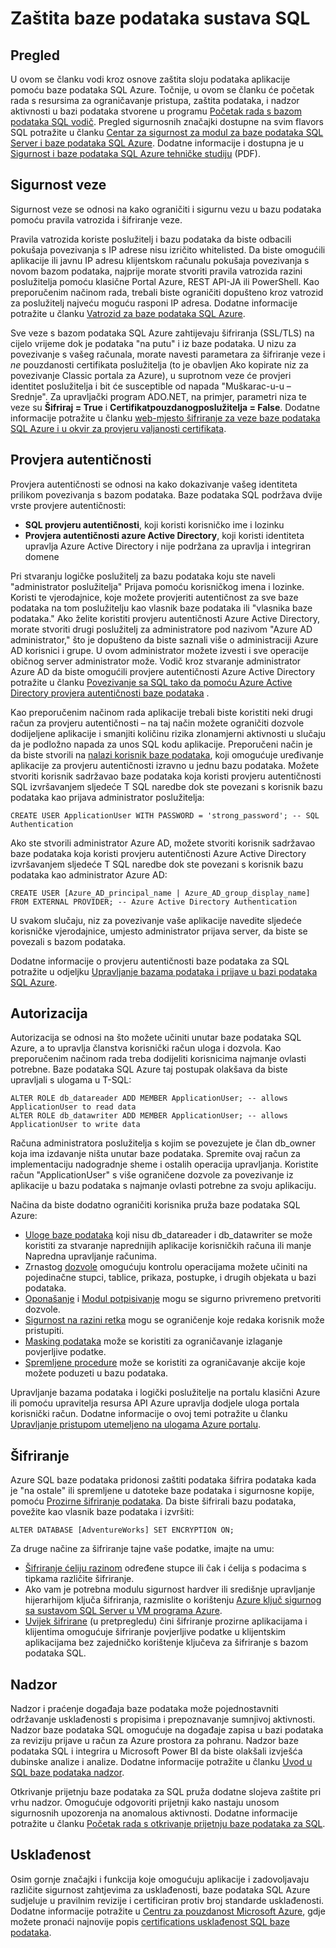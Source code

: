 <properties
   pageTitle="Pregled sigurnosti baze podataka za SQL"
   description="Saznajte više o sigurnosti baze podataka SQL Azure i SQL Server, uključujući razlike u oblak i SQL Server lokalnog kada je riječ o autentičnosti, autorizacije, sigurnost veze, šifriranje i usklađenost."
   services="sql-database"
   documentationCenter=""
   authors="tmullaney"
   manager="jhubbard"
   editor=""/>

<tags
   ms.service="sql-database"
   ms.devlang="NA"
   ms.topic="article"
   ms.tgt_pltfrm="NA"
   ms.workload="data-management"
   ms.date="06/09/2016"
   ms.author="thmullan;jackr"/>


# <a name="securing-your-sql-database"></a>Zaštita baze podataka sustava SQL

## <a name="overview"></a>Pregled

U ovom se članku vodi kroz osnove zaštita sloju podataka aplikacije pomoću baze podataka SQL Azure. Točnije, u ovom se članku će početak rada s resursima za ograničavanje pristupa, zaštita podataka, i nadzor aktivnosti u bazi podataka stvorene u programu [Početak rada s bazom podataka SQL vodič](sql-database-get-started.md). Pregled sigurnosnih značajki dostupne na svim flavors SQL potražite u članku [Centar za sigurnost za modul za baze podataka SQL Server i baze podataka SQL Azure](https://msdn.microsoft.com/library/bb510589). Dodatne informacije i dostupna je u [Sigurnost i baze podataka SQL Azure tehničke studiju](https://download.microsoft.com/download/A/C/3/AC305059-2B3F-4B08-9952-34CDCA8115A9/Security_and_Azure_SQL_Database_White_paper.pdf) (PDF).

## <a name="connection-security"></a>Sigurnost veze

Sigurnost veze se odnosi na kako ograničiti i sigurnu vezu u bazu podataka pomoću pravila vatrozida i šifriranje veze.

Pravila vatrozida koriste poslužitelj i bazu podataka da biste odbacili pokušaja povezivanja s IP adrese nisu izričito whitelisted. Da biste omogućili aplikacije ili javnu IP adresu klijentskom računalu pokušaja povezivanja s novom bazom podataka, najprije morate stvoriti pravila vatrozida razini poslužitelja pomoću klasične Portal Azure, REST API-JA ili PowerShell. Kao preporučenim načinom rada, trebali biste ograničiti dopušteno kroz vatrozid za poslužitelj najveću moguću rasponi IP adresa. Dodatne informacije potražite u članku [Vatrozid za baze podataka SQL Azure](https://msdn.microsoft.com/library/ee621782).

Sve veze s bazom podataka SQL Azure zahtijevaju šifriranja (SSL/TLS) na cijelo vrijeme dok je podataka "na putu" i iz baze podataka. U nizu za povezivanje s vašeg računala, morate navesti parametara za šifriranje veze i *ne* pouzdanosti certifikata poslužitelja (to je obavljen Ako kopirate niz za povezivanje Classic portala za Azure), u suprotnom veze će provjeri identitet poslužitelja i bit će susceptible od napada "Muškarac-u-u – Srednje". Za upravljački program ADO.NET, na primjer, parametri niza te veze su **Šifriraj = True** i **Certifikatpouzdanogposlužitelja = False**. Dodatne informacije potražite u članku [web-mjesto šifriranje za veze baze podataka SQL Azure i u okvir za provjeru valjanosti certifikata](https://msdn.microsoft.com/library/azure/ff394108#encryption).


## <a name="authentication"></a>Provjera autentičnosti

Provjera autentičnosti se odnosi na kako dokazivanje vašeg identiteta prilikom povezivanja s bazom podataka. Baze podataka SQL podržava dvije vrste provjere autentičnosti:

 - **SQL provjeru autentičnosti**, koji koristi korisničko ime i lozinku
 - **Provjera autentičnosti azure Active Directory**, koji koristi identiteta upravlja Azure Active Directory i nije podržana za upravlja i integriran domene

Pri stvaranju logičke poslužitelj za bazu podataka koju ste naveli "administrator poslužitelja" Prijava pomoću korisničkog imena i lozinke. Koristi te vjerodajnice, koje možete provjeriti autentičnost za sve baze podataka na tom poslužitelju kao vlasnik baze podataka ili "vlasnika baze podataka." Ako želite koristiti provjeru autentičnosti Azure Active Directory, morate stvoriti drugi poslužitelj za administratore pod nazivom "Azure AD administrator," što je dopušteno da biste saznali više o administraciji Azure AD korisnici i grupe. U ovom administrator možete izvesti i sve operacije običnog server administrator može. Vodič kroz stvaranje administrator Azure AD da biste omogućili provjere autentičnosti Azure Active Directory potražite u članku [Povezivanje sa SQL tako da pomoću Azure Active Directory provjera autentičnosti baze podataka](sql-database-aad-authentication.md) .

Kao preporučenim načinom rada aplikacije trebali biste koristiti neki drugi račun za provjeru autentičnosti – na taj način možete ograničiti dozvole dodijeljene aplikacije i smanjiti količinu rizika zlonamjerni aktivnosti u slučaju da je podložno napada za unos SQL kodu aplikacije. Preporučeni način je da biste stvorili na [nalazi korisnik baze podataka](https://msdn.microsoft.com/library/ff929188), koji omogućuje uređivanje aplikacije za provjeru autentičnosti izravno u jednu bazu podataka. Možete stvoriti korisnik sadržavao baze podataka koja koristi provjeru autentičnosti SQL izvršavanjem sljedeće T SQL naredbe dok ste povezani s korisnik bazu podataka kao prijava administrator poslužitelja:

```
CREATE USER ApplicationUser WITH PASSWORD = 'strong_password'; -- SQL Authentication
```

Ako ste stvorili administrator Azure AD, možete stvoriti korisnik sadržavao baze podataka koja koristi provjeru autentičnosti Azure Active Directory izvršavanjem sljedeće T SQL naredbe dok ste povezani s korisnik bazu podataka kao administrator Azure AD:

```
CREATE USER [Azure_AD_principal_name | Azure_AD_group_display_name] FROM EXTERNAL PROVIDER; -- Azure Active Directory Authentication
```

U svakom slučaju, niz za povezivanje vaše aplikacije navedite sljedeće korisničke vjerodajnice, umjesto administrator prijava server, da biste se povezali s bazom podataka.

Dodatne informacije o provjeru autentičnosti baze podataka za SQL potražite u odjeljku [Upravljanje bazama podataka i prijave u bazi podataka SQL Azure](sql-database-manage-logins.md).


## <a name="authorization"></a>Autorizacija
Autorizacija se odnosi na što možete učiniti unutar baze podataka SQL Azure, a to upravlja članstva korisnički račun uloga i dozvola. Kao preporučenim načinom rada treba dodijeliti korisnicima najmanje ovlasti potrebne. Baze podataka SQL Azure taj postupak olakšava da biste upravljali s ulogama u T-SQL:

```
ALTER ROLE db_datareader ADD MEMBER ApplicationUser; -- allows ApplicationUser to read data
ALTER ROLE db_datawriter ADD MEMBER ApplicationUser; -- allows ApplicationUser to write data
```

Računa administratora poslužitelja s kojim se povezujete je član db_owner koja ima izdavanje ništa unutar baze podataka. Spremite ovaj račun za implementaciju nadogradnje sheme i ostalih operacija upravljanja. Koristite račun "ApplicationUser" s više ograničene dozvole za povezivanje iz aplikacije u bazu podataka s najmanje ovlasti potrebne za svoju aplikaciju.

Načina da biste dodatno ograničiti korisnika pruža baze podataka SQL Azure:

* [Uloge baze podataka](https://msdn.microsoft.com/library/ms189121) koji nisu db_datareader i db_datawriter se može koristiti za stvaranje naprednijih aplikacije korisničkih računa ili manje Napredna upravljanje računima.
* Zrnastog [dozvole](https://msdn.microsoft.com/library/ms191291) omogućuju kontrolu operacijama možete učiniti na pojedinačne stupci, tablice, prikaza, postupke, i drugih objekata u bazi podataka.
* [Oponašanje](https://msdn.microsoft.com/library/vstudio/bb669087) i [Modul potpisivanje](https://msdn.microsoft.com/library/bb669102) mogu se sigurno privremeno pretvoriti dozvole.
* [Sigurnost na razini retka](https://msdn.microsoft.com/library/dn765131) mogu se ograničenje koje redaka korisnik može pristupiti.
* [Masking podataka](sql-database-dynamic-data-masking-get-started.md) može se koristiti za ograničavanje izlaganje povjerljive podatke.
* [Spremljene procedure](https://msdn.microsoft.com/library/ms190782) može se koristiti za ograničavanje akcije koje možete poduzeti u bazu podataka.

Upravljanje bazama podataka i logički poslužitelje na portalu klasični Azure ili pomoću upravitelja resursa API Azure upravlja dodjele uloga portala korisnički račun. Dodatne informacije o ovoj temi potražite u članku [Upravljanje pristupom utemeljeno na ulogama Azure portalu](../active-directory./role-based-access-control-configure.md).


## <a name="encryption"></a>Šifriranje

Azure SQL baze podataka pridonosi zaštiti podataka šifrira podataka kada je "na ostale" ili spremljene u datoteke baze podataka i sigurnosne kopije, pomoću [Prozirne šifriranje podataka](http://go.microsoft.com/fwlink/?LinkId=526242). Da biste šifrirali bazu podataka, povežite kao vlasnik baze podataka i izvršiti:

```
ALTER DATABASE [AdventureWorks] SET ENCRYPTION ON;
```

Za druge načine za šifriranje tajne vaše podatke, imajte na umu:

* [Šifriranje ćeliju razinom](https://msdn.microsoft.com/library/ms179331.aspx) određene stupce ili čak i ćelija s podacima s tipkama različite šifriranje.
* Ako vam je potrebna modulu sigurnost hardver ili središnje upravljanje hijerarhijom ključa šifriranja, razmislite o korištenju [Azure ključ sigurnog sa sustavom SQL Server u VM programa Azure](http://blogs.technet.com/b/kv/archive/2015/01/12/using-the-key-vault-for-sql-server-encryption.aspx).
* [Uvijek šifrirane](https://msdn.microsoft.com/library/mt163865.aspx) (u pretpregledu) čini šifriranje prozirne aplikacijama i klijentima omogućuje šifriranje povjerljive podatke u klijentskim aplikacijama bez zajedničko korištenje ključeva za šifriranje s bazom podataka SQL.

## <a name="auditing"></a>Nadzor

Nadzor i praćenje događaja baze podataka može pojednostavniti održavanje usklađenosti s propisima i prepoznavanje sumnjivoj aktivnosti. Nadzor baze podataka SQL omogućuje na događaje zapisa u bazi podataka za reviziju prijave u račun za Azure prostora za pohranu. Nadzor baze podataka SQL i integrira u Microsoft Power BI da biste olakšali izvješća dubinske analize i analize. Dodatne informacije potražite u članku [Uvod u SQL baze podataka nadzor](sql-database-auditing-get-started.md).

Otkrivanje prijetnju baze podataka za SQL pruža dodatne slojeva zaštite pri vrhu nadzor. Omogućuje odgovoriti prijetnji kako nastaju unosom sigurnosnih upozorenja na anomalous aktivnosti. Dodatne informacije potražite u članku [Početak rada s otkrivanje prijetnju baze podataka za SQL](sql-database-threat-detection-get-started.md).  

## <a name="compliance"></a>Usklađenost

Osim gornje značajki i funkcija koje omogućuju aplikacije i zadovoljavaju različite sigurnost zahtjevima za usklađenosti, baze podataka SQL Azure sudjeluje u pravilnim revizije i certificiran protiv broj standarde usklađenosti. Dodatne informacije potražite u [Centru za pouzdanost Microsoft Azure](https://azure.microsoft.com/support/trust-center/), gdje možete pronaći najnovije popis [certifications usklađenost SQL baze podataka](https://azure.microsoft.com/support/trust-center/services/).
